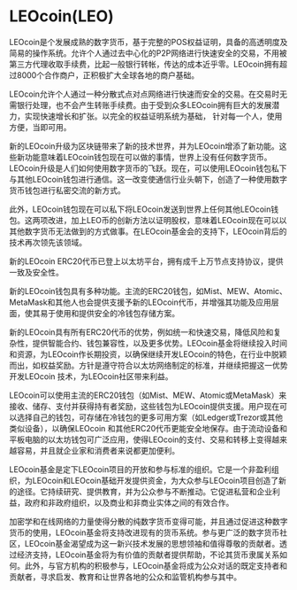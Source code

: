 # LEOcoin(LEO)

LEOcoin是个发展成熟的数字货币，基于完整的POS权益证明，具备的高透明度及简易的操作系统。允许个人通过去中心化的P2P网络进行快速安全的交易，不用被第三方代理收取手续费，比起一般银行转帐，传达的成本近乎零。LEOcoin拥有超过8000个合作商户，正积极扩大全球各地的商户基础。

LEOcoin允许个人通过一种分散式点对点网络进行快速而安全的交易。在交易时无需银行处理，也不会产生转账手续费。由于受到众多LEOcoin拥有巨大的发展潜力，实现快速增长和扩张。以完全的权益证明系统为基础， 针对每一个人，使用方便，当即可用。

新的LEOcoin升级为区块链带来了新的技术世界，并为LEOcoin增添了新功能。这些新功能意味着LEOcoin钱包现在可以做的事情，世界上没有任何数字货币。LEOcoin升级是人们如何使用数字货币的飞跃。现在，可以使用LEOcoin钱包私下与其他LEOcoin钱包进行通信。这一改变使通信行业头朝下，创造了一种使用数字货币钱包进行私密交流的新方式。

此外，LEOcoin钱包现在可以私下将LEOcoin发送到世界上任何其他LEOcoin钱包。这两项改进，加上LEO币的创新方法以证明股权，意味着LEOcoin现在可以以其他数字货币无法做到的方式做事。在LEOcoin基金会的支持下，LEOcoin背后的技术再次领先该领域。

新的LEOcoin ERC20代币已登上以太坊平台，拥有成千上万节点支持协议，提供一致及安全性。

新的LEOcoin钱包具有多种功能。主流的ERC20钱包，如Mist、MEW、Atomic、MetaMask和其他人也会提供支援予新的LEOcoin代币，并增强其功能及应用层面，使其易于使用和提供安全的冷钱包存储方案。

新的LEOcoin具有所有ERC20代币的优势，例如统一和快速交易，降低风险和复杂性，提供智能合约、钱包兼容性，以及更多优势。LEOcoin基金将继续投入时间和资源，为LEOcoin作长期投资，以确保继续开发LEOcoin的特色，在行业中脱颖而出，如权益奖励。方针是遵守符合以太坊网络制定的标准，并继续把握这一优势开发LEOcoin 技术，为LEOcoin社区带来利益。

LEOcoin可以使用主流的ERC20钱包（如Mist、MEW、Atomic或MetaMask）来接收、储存、支付并获得持有者奖励，这些钱包为LEOcoin提供支援。用户现在可以选择自己的钱包，可存储在冷钱包的更多可用方案（如Ledger或Trezor或其他类似设备），以确保LEOcoin
和其他ERC20代币更能安全地保存。由于流动设备和平板电脑的以太坊钱包可广泛应用，使得LEOcoin的支付、交易和转移上变得越来越容易，并且就企业家和消费者来说都更加便利。

LEOcoin基金是定下LEOcoin项目的开放和参与标准的组织。它是一个非盈利组织，为LEOcoin和LEOcoin基础开发提供资金，为大众参与LEOcoin项目创造了新的途径。它持续研究、提供教育，并为公众参与不断推动。它促进私营和企业利益，政府和非政府组织，以及商业和非商业实体之间的有效合作。

加密学和在线网络的力量使得分散的纯数字货币变得可能，并且通过促进这种数字货币的使用，LEOcoin基金将支持改进现有的货币系统。参与更广泛的数字货币社区，LEOcoin基金渴望成为这一新兴技术发展的思想领袖和值得尊敬的贡献者。透过经济支持，LEOcoin基金将为有价值的贡献者提供帮助，不论其货币隶属关系如何。此外，与官方机构的积极参与，LEOcoin基金将成为公众对话的既定支持者和贡献者，寻求启发、教育和让世界各地的公众和监管机构参与其中。
